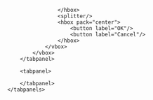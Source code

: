 

                    </hbox>
                    <splitter/>
                    <hbox pack="center">
                        <button label="OK"/>
                        <button label="Cancel"/>
                    </hbox>
                </vbox>
            </vbox>
        </tabpanel>

        <tabpanel>

        </tabpanel>
    </tabpanels>
</tabbox>
</vbox>

</hbox>
</window>

